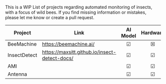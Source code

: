 This is a WIP List of projects regarding automated monitoring of insects, with a focus of wild bees.
If you find missing information or mistakes, please let me know or create a pull request.

| Project    | Link | AI Model | Hardware | Software | Country |
| -------- | ------- | :--------: | :--------: | :--------: | ------- | 
| BeeMachine  | https://beemachine.ai/| &#x2611; | &#x2612; | &#x2611; | USA |
| InsectDetect | https://maxsitt.github.io/insect-detect-docs/ | &#x2611; | &#x2611; | &#x2611; | Germany | 
| AMI  | | &#x2611; | &#x2611; | &#x2611; |  |
| Antenna  | | &#x2611; | &#x2611; | &#x2611; |  |
